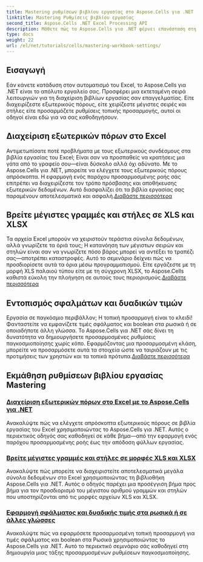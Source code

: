 ```yaml
---
title: Mastering ρυθμίσεων βιβλίου εργασίας στο Aspose.Cells για .NET
linktitle: Mastering Ρυθμίσεις βιβλίου εργασίας
second_title: Aspose.Cells .NET Excel Processing API
description: Μάθετε πώς το Aspose.Cells για .NET φέρνει επανάσταση στη διαχείριση του Excel. Τα σεμινάρια καλύπτουν την τοπική προσαρμογή, τη διαχείριση δεδομένων, τους εξωτερικούς πόρους και τις ρυθμίσεις του βιβλίου εργασίας σε βάθος.
type: docs
weight: 22
url: /el/net/tutorials/cells/mastering-workbook-settings/
---
```


## Εισαγωγή

Εάν κάνετε κατάδυση στον αυτοματισμό του Excel, το Aspose.Cells για .NET είναι το απόλυτο εργαλείο σας. Προσφέρει μια εκτεταμένη σειρά λειτουργιών για τη διαχείριση βιβλίων εργασίας σαν επαγγελματίας. Είτε διαχειρίζεστε εξωτερικούς πόρους, είτε χειρίζεστε μέγιστες σειρές και στήλες είτε προσαρμόζετε ρυθμίσεις τοπικής προσαρμογής, αυτοί οι οδηγοί είναι εδώ για να σας καθοδηγήσουν.

## Διαχείριση εξωτερικών πόρων στο Excel

Αντιμετωπίσατε ποτέ προβλήματα με τους εξωτερικούς συνδέσμους στα βιβλία εργασίας του Excel; Είναι σαν να προσπαθείς να κρατήσεις μια γάτα από το γραφείο σου—είναι δύσκολο αλλά όχι αδύνατο. Με το Aspose.Cells για .NET, μπορείτε να ελέγχετε τους εξωτερικούς πόρους απρόσκοπτα. Η εφαρμογή ενός παρόχου προσαρμοσμένης ροής σάς επιτρέπει να διαχειρίζεστε τον τρόπο πρόσβασης και αποθήκευσης εξωτερικών δεδομένων. Αυτό διασφαλίζει ότι τα βιβλία εργασίας σας παραμένουν αποτελεσματικά και ασφαλή.[Διαβάστε περισσότερα](./manage-external-resources-in-excel/)

## Βρείτε μέγιστες γραμμές και στήλες σε XLS και XLSX

 Τα αρχεία Excel μπορούν να χειριστούν τεράστια σύνολα δεδομένων, αλλά γνωρίζετε τα όριά τους; Η κατανόηση των μέγιστων σειρών και στηλών είναι σαν να γνωρίζετε πόσο βάρος μπορεί να αντέξει το τραπέζι σας—αποτρέπει καταστροφές. Αυτό το σεμινάριο δείχνει πώς να προσδιορίσετε αυτά τα όρια μέσω προγραμματισμού. Είτε εργάζεστε με τη μορφή XLS παλαιού τύπου είτε με τη σύγχρονη XLSX, το Aspose.Cells καθιστά εύκολη την πλοήγηση σε αυτούς τους περιορισμούς.[Διαβάστε περισσότερα](./find-maximum-rows-and-columns/)

## Εντοπισμός σφαλμάτων και δυαδικών τιμών

Εργασία σε παγκόσμιο περιβάλλον; Η τοπική προσαρμογή είναι το κλειδί! Φανταστείτε να εμφανίζετε τιμές σφάλματος και boolean στα ρωσικά ή σε οποιαδήποτε άλλη γλώσσα. Το Aspose.Cells για .NET σάς δίνει τη δυνατότητα να δημιουργήσετε προσαρμοσμένες ρυθμίσεις παγκοσμιοποίησης χωρίς κόπο. Εφαρμόζοντας μια προσαρμοσμένη κλάση, μπορείτε να προσαρμόσετε αυτά τα στοιχεία ώστε να ταιριάζουν με τις προτιμήσεις των χρηστών και τα τοπικά πρότυπα.[Διαβάστε περισσότερα](./implement-error-and-boolean-value-in-russian-languages/)

## Εκμάθηση ρυθμίσεων βιβλίου εργασίας Mastering
### [Διαχείριση εξωτερικών πόρων στο Excel με το Aspose.Cells για .NET](./manage-external-resources-in-excel/)
Ανακαλύψτε πώς να ελέγχετε απρόσκοπτα εξωτερικούς πόρους σε βιβλία εργασίας του Excel χρησιμοποιώντας το Aspose.Cells για .NET. Αυτός ο περιεκτικός οδηγός σας καθοδηγεί σε κάθε βήμα—από την εφαρμογή ενός παρόχου προσαρμοσμένης ροής έως την απόδοση φύλλων εργασίας.
### [Βρείτε μέγιστες γραμμές και στήλες σε μορφές XLS και XLSX](./find-maximum-rows-and-columns/)
Ανακαλύψτε πώς μπορείτε να διαχειριστείτε αποτελεσματικά μεγάλα σύνολα δεδομένων στο Excel χρησιμοποιώντας τη βιβλιοθήκη Aspose.Cells για .NET. Αυτός ο οδηγός παρέχει μια προσέγγιση βήμα προς βήμα για τον προσδιορισμό του μέγιστου αριθμού γραμμών και στηλών που υποστηρίζονται από τις μορφές αρχείων XLS και XLSX.
### [Εφαρμογή σφάλματος και δυαδικής τιμής στα ρωσικά ή σε άλλες γλώσσες](./implement-error-and-boolean-value-in-russian-languages/)
Ανακαλύψτε πώς να εφαρμόσετε προσαρμοσμένη τοπική προσαρμογή για τιμές σφάλματος και boolean στα Ρωσικά χρησιμοποιώντας το Aspose.Cells για .NET. Αυτό το περιεκτικό σεμινάριο σάς καθοδηγεί στη δημιουργία μιας τάξης προσαρμοσμένων ρυθμίσεων παγκοσμιοποίησης.